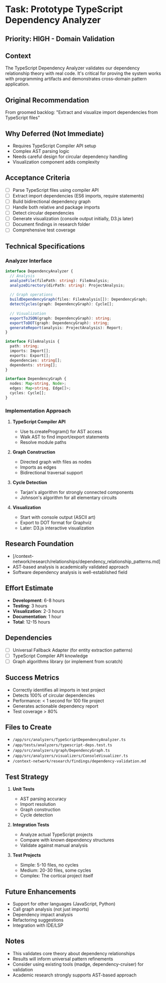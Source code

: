 # Task: Prototype TypeScript Dependency Analyzer

## Priority: HIGH - Domain Validation

## Context
The TypeScript Dependency Analyzer validates our dependency relationship theory with real code. It's critical for proving the system works with programming artifacts and demonstrates cross-domain pattern application.

## Original Recommendation
From groomed backlog: "Extract and visualize import dependencies from TypeScript files"

## Why Deferred (Not Immediate)
- Requires TypeScript Compiler API setup
- Complex AST parsing logic
- Needs careful design for circular dependency handling
- Visualization component adds complexity

## Acceptance Criteria
- [ ] Parse TypeScript files using compiler API
- [ ] Extract import dependencies (ES6 imports, require statements)
- [ ] Build bidirectional dependency graph
- [ ] Handle both relative and package imports
- [ ] Detect circular dependencies
- [ ] Generate visualization (console output initially, D3.js later)
- [ ] Document findings in research folder
- [ ] Comprehensive test coverage

## Technical Specifications

### Analyzer Interface
```typescript
interface DependencyAnalyzer {
  // Analysis
  analyzeFile(filePath: string): FileAnalysis;
  analyzeDirectory(dirPath: string): ProjectAnalysis;
  
  // Graph operations
  buildDependencyGraph(files: FileAnalysis[]): DependencyGraph;
  detectCycles(graph: DependencyGraph): Cycle[];
  
  // Visualization
  exportToJSON(graph: DependencyGraph): string;
  exportToDOT(graph: DependencyGraph): string;
  generateReport(analysis: ProjectAnalysis): Report;
}

interface FileAnalysis {
  path: string;
  imports: Import[];
  exports: Export[];
  dependencies: string[];
  dependents: string[];
}

interface DependencyGraph {
  nodes: Map<string, Node>;
  edges: Map<string, Edge[]>;
  cycles: Cycle[];
}
```

### Implementation Approach
1. **TypeScript Compiler API**
   - Use ts.createProgram() for AST access
   - Walk AST to find import/export statements
   - Resolve module paths

2. **Graph Construction**
   - Directed graph with files as nodes
   - Imports as edges
   - Bidirectional traversal support

3. **Cycle Detection**
   - Tarjan's algorithm for strongly connected components
   - Johnson's algorithm for all elementary circuits

4. **Visualization**
   - Start with console output (ASCII art)
   - Export to DOT format for Graphviz
   - Later: D3.js interactive visualization

## Research Foundation
- [/context-network/research/relationships/dependency_relationship_patterns.md]
- AST-based analysis is academically validated approach
- Software dependency analysis is well-established field

## Effort Estimate
- **Development**: 6-8 hours
- **Testing**: 3 hours
- **Visualization**: 2-3 hours
- **Documentation**: 1 hour
- **Total**: 12-15 hours

## Dependencies
- [ ] Universal Fallback Adapter (for entity extraction patterns)
- [ ] TypeScript Compiler API knowledge
- [ ] Graph algorithms library (or implement from scratch)

## Success Metrics
- Correctly identifies all imports in test project
- Detects 100% of circular dependencies
- Performance: < 1 second for 100 file project
- Generates actionable dependency report
- Test coverage > 80%

## Files to Create
- `/app/src/analyzers/TypeScriptDependencyAnalyzer.ts`
- `/app/tests/analyzers/typescript-deps.test.ts`
- `/app/src/analyzers/graph/DependencyGraph.ts`
- `/app/src/analyzers/visualizers/ConsoleVisualizer.ts`
- `/context-network/research/findings/dependency-validation.md`

## Test Strategy
1. **Unit Tests**
   - AST parsing accuracy
   - Import resolution
   - Graph construction
   - Cycle detection

2. **Integration Tests**
   - Analyze actual TypeScript projects
   - Compare with known dependency structures
   - Validate against manual analysis

3. **Test Projects**
   - Simple: 5-10 files, no cycles
   - Medium: 20-30 files, some cycles
   - Complex: The corticai project itself

## Future Enhancements
- Support for other languages (JavaScript, Python)
- Call graph analysis (not just imports)
- Dependency impact analysis
- Refactoring suggestions
- Integration with IDE/LSP

## Notes
- This validates core theory about dependency relationships
- Results will inform universal pattern refinements
- Consider using existing tools (madge, dependency-cruiser) for validation
- Academic research strongly supports AST-based approach